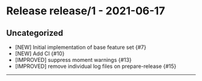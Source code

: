 # Release release/1 - 2021-06-17

## Uncategorized

- [NEW] Initial implementation of base feature set {#7}
- [NEW] Add CI {#10}
- [IMPROVED] suppress moment warnings {#13}
- [IMPROVED] remove individual log files on prepare-release {#15}

---
